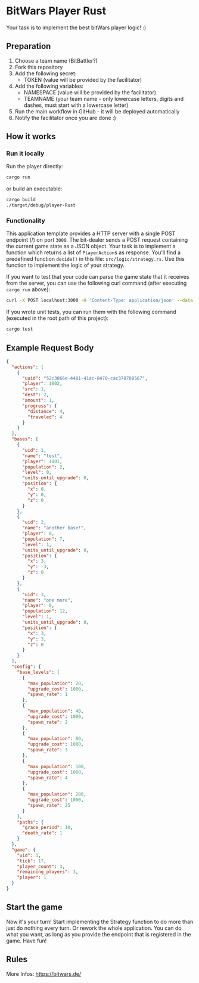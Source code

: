 # BitWars Player Rust

Your task is to implement the best bitWars player logic! :)

## Preparation

1. Choose a team name (BitBattler?)
2. Fork this repository
3. Add the following secret:
    * TOKEN (value will be provided by the facilitator)
4. Add the following variables:
    * NAMESPACE (value will be provided by the facilitator)
    * TEAMNAME (your team name - only lowercase letters, digits and dashes, must start with a lowercase letter)
4. Run the main workflow in GitHub - it will be deployed automatically
5. Notify the facilitator once you are done :)

## How it works

### Run it locally

Run the player directly:

```bash
cargo run
```

or build an executable:

```bash
cargo build
./target/debug/player-Rust
```

### Functionality

This application template provides a HTTP server with a single POST endpoint (/) on port `3000`.
The bit-dealer sends a POST request containing the current game state as a JSON object.
Your task is to implement a function which returns a list of  `PlayerAction`s as response.
You'll find a predefined function `decide()` in this file: `src/logic/strategy.rs`.
Use this function to implement the logic of your strategy.

If you want to test that your code can parse the game state that it receives from the server,
you can use the following curl command (after executing `cargo run` above):

```sh
curl -X POST localhost:3000 -H 'Content-Type: application/json' --data @example_game_state.json
```

If you wrote unit tests, you can run them with the following command (executed in the root path of this project):

```bash
cargo test
```

## Example Request Body

```json
{
  "actions": [
    {
      "uuid": "52c3866e-4481-41ac-8470-cac378788567",
      "player": 1002,
      "src": 1,
      "dest": 2,
      "amount": 1,
      "progress": {
        "distance": 4,
        "traveled": 4
      }
    }
  ],
  "bases": [
    {
      "uid": 1,
      "name": "test",
      "player": 1001,
      "population": 2,
      "level": 0,
      "units_until_upgrade": 0,
      "position": {
        "x": 0,
        "y": 0,
        "z": 0
      }
    },
    {
      "uid": 2,
      "name": "another base!",
      "player": 0,
      "population": 7,
      "level": 1,
      "units_until_upgrade": 0,
      "position": {
        "x": 3,
        "y": -3,
        "z": 0
      }
    },
    {
      "uid": 3,
      "name": "one more",
      "player": 0,
      "population": 12,
      "level": 1,
      "units_until_upgrade": 0,
      "position": {
        "x": 3,
        "y": 3,
        "z": 0
      }
    }
  ],
  "config": {
    "base_levels": [
      {
        "max_population": 20,
        "upgrade_cost": 1000,
        "spawn_rate": 1
      },
      {
        "max_population": 40,
        "upgrade_cost": 1000,
        "spawn_rate": 2
      },
      {
        "max_population": 80,
        "upgrade_cost": 1000,
        "spawn_rate": 3
      },
      {
        "max_population": 100,
        "upgrade_cost": 1000,
        "spawn_rate": 4
      },
      {
        "max_population": 200,
        "upgrade_cost": 1000,
        "spawn_rate": 25
      }
    ],
    "paths": {
      "grace_period": 10,
      "death_rate": 1
    }
  },
  "game": {
    "uid": 1,
    "tick": 17,
    "player_count": 3,
    "remaining_players": 3,
    "player": 1
  }
}
```

## Start the game

Now it's your turn!
Start implementing the Strategy function to do more than just do nothing every turn.
Or rework the whole application.
You can do what you want, as long as you provide the endpoint that is registered in the game.
Have fun!

## Rules

More Infos: <https://bitwars.de/>
